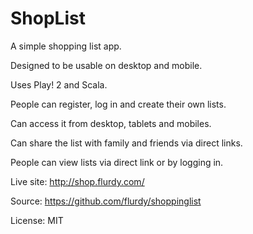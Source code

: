 ShopList
====

A simple shopping list app.

Designed to be usable on desktop and mobile.

Uses Play! 2 and Scala.


People can register, log in and create their own lists.

Can access it from desktop, tablets and mobiles.

Can share the list with family and friends via direct links.

People can view lists via direct link or by logging in.



Live site: http://shop.flurdy.com/

Source: https://github.com/flurdy/shoppinglist

License: MIT
